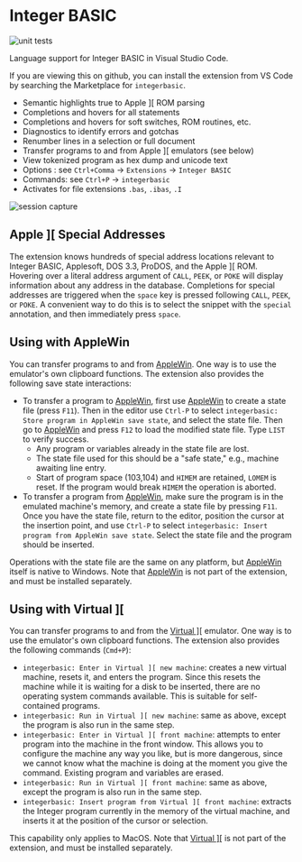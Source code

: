 # Integer BASIC

![unit tests](https://github.com/dfgordon/vscode-language-integerbasic/actions/workflows/node.js.yml/badge.svg)

Language support for Integer BASIC in Visual Studio Code.

If you are viewing this on github, you can install the extension from VS Code by searching the Marketplace for `integerbasic`.

* Semantic highlights true to Apple ][ ROM parsing
* Completions and hovers for all statements
* Completions and hovers for soft switches, ROM routines, etc.
* Diagnostics to identify errors and gotchas
* Renumber lines in a selection or full document
* Transfer programs to and from Apple ][ emulators (see below)
* View tokenized program as hex dump and unicode text
* Options : see `Ctrl+Comma` -> `Extensions` -> `Integer BASIC`
* Commands: see `Ctrl+P` -> `integerbasic`
* Activates for file extensions `.bas`, `.ibas`, `.I`

<img src="demo.gif" alt="session capture"/>

## Apple ][ Special Addresses

The extension knows hundreds of special address locations relevant to Integer BASIC, Applesoft, DOS 3.3, ProDOS, and the Apple ][ ROM.  Hovering over a literal address argument of `CALL`, `PEEK`, or `POKE` will display information about any address in the database.  Completions for special addresses are triggered when the `space` key is pressed following `CALL`, `PEEK`, or `POKE`.  A convenient way to do this is to select the snippet with the `special` annotation, and then immediately press `space`.

## Using with AppleWin

You can transfer programs to and from [AppleWin](https://github.com/AppleWin/AppleWin).  One way is to use the emulator's own clipboard functions.  The extension also provides the following save state interactions:

* To transfer a program to [AppleWin](https://github.com/AppleWin/AppleWin), first use [AppleWin](https://github.com/AppleWin/AppleWin) to create a state file (press `F11`).  Then in the editor use `Ctrl-P` to select `integerbasic: Store program in AppleWin save state`, and select the state file.  Then go to [AppleWin](https://github.com/AppleWin/AppleWin) and press `F12` to load the modified state file.  Type `LIST` to verify success.
	- Any program or variables already in the state file are lost.
	- The state file used for this should be a "safe state," e.g., machine awaiting line entry.
	- Start of program space (103,104) and `HIMEM` are retained, `LOMEM` is reset.  If the program would break `HIMEM` the operation is aborted.
* To transfer a program from [AppleWin](https://github.com/AppleWin/AppleWin), make sure the program is in the emulated machine's memory, and create a state file by pressing `F11`.  Once you have the state file, return to the editor, position the cursor at the insertion point, and use `Ctrl-P` to select `integerbasic: Insert program from AppleWin save state`.  Select the state file and the program should be inserted.

Operations with the state file are the same on any platform, but [AppleWin](https://github.com/AppleWin/AppleWin) itself is native to Windows.  Note that [AppleWin](https://github.com/AppleWin/AppleWin) is not part of the extension, and must be installed separately.

## Using with Virtual ][

You can transfer programs to and from the [Virtual \]\[](https://virtualii.com) emulator.  One way is to use the emulator's own clipboard functions.  The extension also provides the following commands (`Cmd+P`):

* `integerbasic: Enter in Virtual ][ new machine`: creates a new virtual machine, resets it, and enters the program.  Since this resets the machine while it is waiting for a disk to be inserted, there are no operating system commands available.  This is suitable for self-contained programs.
* `integerbasic: Run in Virtual ][ new machine`: same as above, except the program is also run in the same step.
* `integerbasic: Enter in Virtual ][ front machine`: attempts to enter program into the machine in the front window.  This allows you to configure the machine any way you like, but is more dangerous, since we cannot know what the machine is doing at the moment you give the command.  Existing program and variables are erased.
* `integerbasic: Run in Virtual ][ front machine`: same as above, except the program is also run in the same step.
* `integerbasic: Insert program from Virtual ][ front machine`: extracts the Integer program currently in the memory of the virtual machine, and inserts it at the position of the cursor or selection.

This capability only applies to MacOS. Note that [Virtual \]\[](https://virtualii.com) is not part of the extension, and must be installed separately.